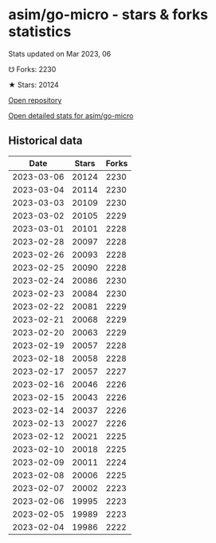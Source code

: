# asim/go-micro - stars & forks statistics

Stats updated on Mar 2023, 06

☋ Forks: 2230

★ Stars: 20124

[Open repository](https://github.com/asim/go-micro)

[Open detailed stats for asim/go-micro](https://reviewgithub.com/rep/asim/go-micro)

## Historical data
| Date | Stars | Forks |
|------|-------|-------|
| 2023-03-06 | 20124 | 2230 | 
| 2023-03-04 | 20114 | 2230 | 
| 2023-03-03 | 20109 | 2230 | 
| 2023-03-02 | 20105 | 2229 | 
| 2023-03-01 | 20101 | 2228 | 
| 2023-02-28 | 20097 | 2228 | 
| 2023-02-26 | 20093 | 2228 | 
| 2023-02-25 | 20090 | 2228 | 
| 2023-02-24 | 20086 | 2230 | 
| 2023-02-23 | 20084 | 2230 | 
| 2023-02-22 | 20081 | 2229 | 
| 2023-02-21 | 20068 | 2229 | 
| 2023-02-20 | 20063 | 2229 | 
| 2023-02-19 | 20057 | 2228 | 
| 2023-02-18 | 20058 | 2228 | 
| 2023-02-17 | 20057 | 2227 | 
| 2023-02-16 | 20046 | 2226 | 
| 2023-02-15 | 20043 | 2226 | 
| 2023-02-14 | 20037 | 2226 | 
| 2023-02-13 | 20027 | 2226 | 
| 2023-02-12 | 20021 | 2225 | 
| 2023-02-10 | 20018 | 2225 | 
| 2023-02-09 | 20011 | 2224 | 
| 2023-02-08 | 20006 | 2225 | 
| 2023-02-07 | 20002 | 2223 | 
| 2023-02-06 | 19995 | 2223 | 
| 2023-02-05 | 19989 | 2223 | 
| 2023-02-04 | 19986 | 2222 | 

